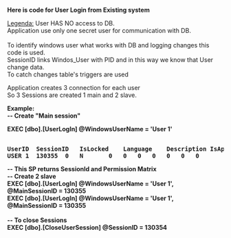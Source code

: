 <b>Here is code for User Login from Existing system</b>

<U>Legenda:</U>
User HAS NO access to DB.<BR> 
Application use only one secret user for communication with DB.<BR>
<BR>
To identify windows user what works with DB and logging changes  this code is used.<BR>
SessionID links Windos_User with PID and in this way we know that User change data.<BR>
To catch changes table's triggers are used

Application creates 3 connection for each user<BR>
So 3 Sessions are created 1 main and 2 slave.<BR>


<b>Example:<BR>
-- Create "Main session" <BR>
	
<b>EXEC [dbo].[UserLogIn]    @WindowsUserName = 'User 1'</b> <BR>
<pre>	
UserID	SessionID	IsLocked	Language	Description	IsAppAdmin	IsProcessAdmin	
USER 1	130355	0	N		0	0	0	0	0	0	0	
</pre>
-- This SP returns SessionId and Permission Matrix <BR>
-- Create 2 slave <br>
EXEC [dbo].[UserLogIn]    @WindowsUserName = 'User 1',    @MainSessionID = 130355 <br>
EXEC [dbo].[UserLogIn]    @WindowsUserName = 'User 1',    @MainSessionID = 130355 <br>
<br>
-- To close Sessions <br>
EXEC [dbo].[CloseUserSession] @SessionID = 130354  


